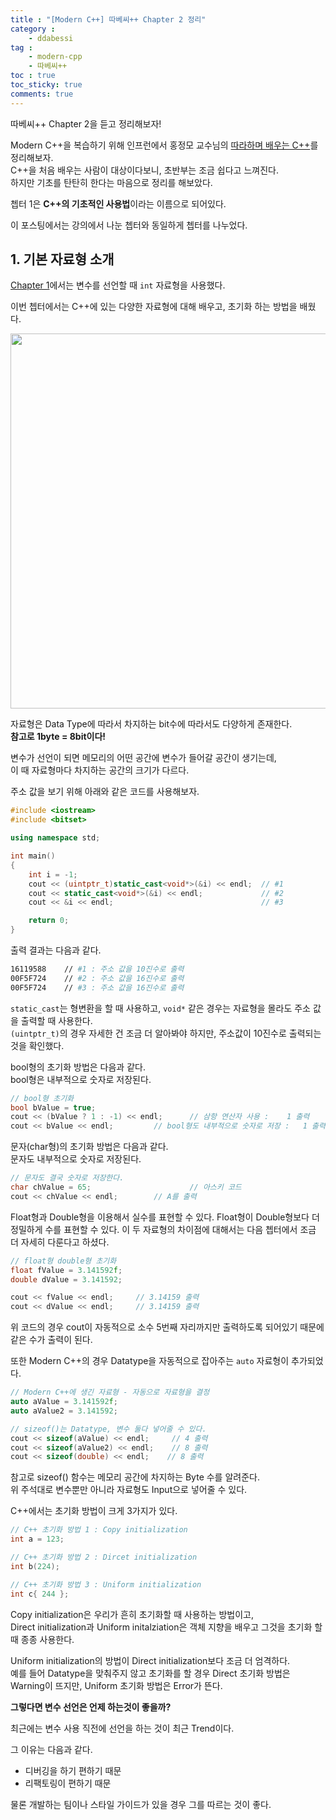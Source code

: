 ```yaml
---
title : "[Modern C++] 따베씨++ Chapter 2 정리"
category :
    - ddabessi
tag :
    - modern-cpp
    - 따베씨++
toc : true
toc_sticky: true
comments: true
---  
```


따베씨++ Chapter 2을 듣고 정리해보자!  

Modern C++을 복습하기 위해 인프런에서 홍정모 교수님의 [따라하며 배우는 C++](https://www.inflearn.com/course/following-c-plus)를 정리해보자.  
C++을 처음 배우는 사람이 대상이다보니, 초반부는 조금 쉽다고 느껴진다.  
하지만 기초를 탄탄히 한다는 마음으로 정리를 해보았다.     

쳅터 1은 **C++의 기초적인 사용법**이라는 이름으로 되어있다.  

이 포스팅에서는 강의에서 나눈 쳅터와 동일하게 쳅터를 나누었다.  

## 1. 기본 자료형 소개  

[Chapter 1](https://taeyoung96.github.io/ddabessi/ddabessi_1/)에서는 변수를 선언할 때 `int` 자료형을 사용했다.  

이번 쳅터에서는 C++에 있는 다양한 자료형에 대해 배우고, 초기화 하는 방법을 배웠다.  

<p align="center"><img src="https://user-images.githubusercontent.com/41863759/142603872-d309ac75-4a3d-413e-a4a7-72321969972d.png" width = "600" ></p>  

자료형은 Data Type에 따라서 차지하는 bit수에 따라서도 다양하게 존재한다.  
**참고로 1byte = 8bit이다!**  

변수가 선언이 되면 메모리의 어떤 공간에 변수가 들어갈 공간이 생기는데,  
이 때 자료형마다 차지하는 공간의 크기가 다르다.  

주소 값을 보기 위해 아래와 같은 코드를 사용해보자.  

```cpp
#include <iostream>
#include <bitset>

using namespace std;

int main()
{
    int i = -1;
    cout << (uintptr_t)static_cast<void*>(&i) << endl;  // #1
    cout << static_cast<void*>(&i) << endl;             // #2
    cout << &i << endl;                                 // #3

    return 0;
}
```

출력 결과는 다음과 같다.  
```bash
16119588    // #1 : 주소 값을 10진수로 출력  
00F5F724    // #2 : 주소 값을 16진수로 출력
00F5F724    // #3 : 주소 값을 16진수로 출력
```

`static_cast`는 형변환을 할 때 사용하고, `void*` 같은 경우는 자료형을 몰라도 주소 값을 출력할 때 사용한다.  
`(uintptr_t)`의 경우 자세한 건 조금 더 알아봐야 하지만, 주소값이 10진수로 출력되는 것을 확인했다.  

bool형의 초기화 방법은 다음과 같다.  
bool형은 내부적으로 숫자로 저장된다.  
```cpp
// bool형 초기화
bool bValue = true;
cout << (bValue ? 1 : -1) << endl;      // 삼항 연산자 사용 :    1 출력
cout << bValue << endl;			// bool형도 내부적으로 숫자로 저장 :   1 출력
```

문자(char형)의 초기화 방법은 다음과 같다.  
문자도 내부적으로 숫자로 저장된다.  

```cpp
// 문자도 결국 숫자로 저장한다. 
char chValue = 65;                      // 아스키 코드 
cout << chValue << endl;		// A를 출력
```

Float형과 Double형을 이용해서 실수를 표현할 수 있다. Float형이 Double형보다 더 정밀하게 수를 표현할 수 있다. 이 두 자료형의 차이점에 대해서는 다음 쳅터에서 조금 더 자세히 다룬다고 하셨다.  

```cpp
// float형 double형 초기화
float fValue = 3.141592f;
double dValue = 3.141592;

cout << fValue << endl;     // 3.14159 출력
cout << dValue << endl;     // 3.14159 출력
```  

위 코드의 경우 cout이 자동적으로 소수 5번째 자리까지만 출력하도록 되어있기 때문에 같은 수가 출력이 된다.  

또한 Modern C++의 경우 Datatype을 자동적으로 잡아주는 `auto` 자료형이 추가되었다.  

```cpp
// Modern C++에 생긴 자료형 - 자동으로 자료형을 결정
auto aValue = 3.141592f;
auto aValue2 = 3.141592;  

// sizeof()는 Datatype, 변수 둘다 넣어줄 수 있다.
cout << sizeof(aValue) << endl;     // 4 출력	
cout << sizeof(aValue2) << endl;    // 8 출력
cout << sizeof(double) << endl;    // 8 출력
```

참고로 sizeof() 함수는 메모리 공간에 차지하는 Byte 수를 알려준다.  
위 주석대로 변수뿐만 아니라 자료형도 Input으로 넣어줄 수 있다.  

C++에서는 초기화 방법이 크게 3가지가 있다.  

```cpp
// C++ 초기화 방법 1 : Copy initialization
int a = 123;

// C++ 초기화 방법 2 : Dircet initialization
int b(224);

// C++ 초기화 방법 3 : Uniform initialization
int c{ 244 };
```

Copy initialization은 우리가 흔히 초기화할 때 사용하는 방법이고,  
Direct initialization과 Uniform initalziation은 객체 지향을 배우고 그것을 초기화 할 때 종종 사용한다.  

Uniform initialization의 방법이 Direct initialization보다 조금 더 엄격하다.  
예를 들어 Datatype을 맞춰주지 않고 초기화를 할 경우 Direct 초기화 방법은 Warning이 뜨지만, Uniform 초기화 방법은 Error가 뜬다.  

**그렇다면 변수 선언은 언제 하는것이 좋을까?**  

최근에는 변수 사용 직전에 선언을 하는 것이 최근 Trend이다.  

그 이유는 다음과 같다.  
- 디버깅을 하기 편하기 때문  
- 리팩토링이 편하기 때문  

물론 개발하는 팀이나 스타일 가이드가 있을 경우 그를 따르는 것이 좋다.  
